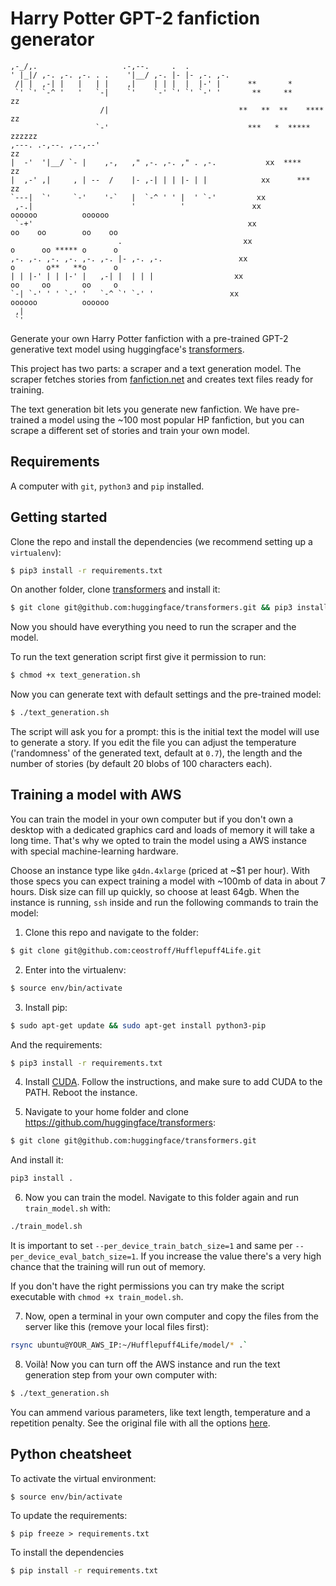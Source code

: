# Harry Potter GPT-2 fanfiction generator

```
,-_/,.                   .-,--.     .  .
' |_|/ ,-. ,-. ,-. . .    '|__/ ,-. |- |- ,-. ,-.
 /| |  ,-| |   |   | |    ,|    | | |  |  |-' |      **       *
 `' `' `-^ '   '   `-|    `'    `-' `' `' `-' '       **     **                 zz
                    /|                             **   **  **    ****         zz
                   `-'                               ***   *  *****           zzzzzz
,---. .-,--. ,--,--'                                                             zz
|  -'  '|__/ `- |    ,-,   ," ,-. ,-. ," . ,-.           xx  ****               zz
|  ,-' ,|     , | --  /    |- ,-| | | |- | |            xx      ***            zz
`---|  `'     `-'    '-`   |  `-^ ' ' |  ' `-'         xx
 ,-.|                      '          '               xx                oooooo          oooooo
 `-+'                                                xx                oo    oo        oo    oo
                        .                           xx                 o      oo ***** o      o
,-. ,-. ,-. ,-. ,-. ,-. |- ,-. ,-.                 xx                  o       o**   **o      o
| | |-' | | |-' |   ,-| |  | | |                  xx                   oo     oo       oo     o
`-| `-' ' ' `-' '   `-^ `' `-' '                 xx                     oooooo          oooooo
 ,|
 `'
```

Generate your own Harry Potter fanfiction with a pre-trained GPT-2 generative text model using huggingface's [transformers](https://github.com/huggingface/transformers).

This project has two parts: a scraper and a text generation model. The scraper fetches stories from [fanfiction.net](https://www.fanfiction.net/) and creates text files ready for training.

The text generation bit lets you generate new fanfiction. We have pre-trained a model using the ~100 most popular HP fanfiction, but you can scrape a different set of stories and train your own model.

## Requirements

A computer with `git`, `python3` and `pip` installed.

## Getting started

Clone the repo and install the dependencies (we recommend setting up a `virtualenv`):

```bash
$ pip3 install -r requirements.txt
```

On another folder, clone [transformers](https://github.com/huggingface/transformers) and install it:

```bash
$ git clone git@github.com:huggingface/transformers.git && pip3 install .
```

Now you should have everything you need to run the scraper and the model.

To run the text generation script first give it permission to run:

```bash
$ chmod +x text_generation.sh
```

Now you can generate text with default settings and the pre-trained model:

```bash
$ ./text_generation.sh
```

The script will ask you for a prompt: this is the initial text the model will use to generate a story. If you edit the file you can adjust the temperature ('randomness' of the generated text, default at `0.7`), the length and the number of stories (by default 20 blobs of 100 characters each).

## Training a model with AWS

You can train the model in your own computer but if you don't own a desktop with a dedicated graphics card and loads of memory it will take a long time. That's why we opted to train the model using a AWS instance with special machine-learning hardware.

Choose an instance type like `g4dn.4xlarge` (priced at ~$1 per hour). With those specs you can expect training a model with ~100mb of data in about 7 hours. Disk size can fill up quickly, so choose at least 64gb. When the instance is running, `ssh` inside and run the following commands to train the model:

1. Clone this repo and navigate to the folder:

```bash
$ git clone git@github.com:ceostroff/Hufflepuff4Life.git
```

2. Enter into the virtualenv:

```bash
$ source env/bin/activate
```

3. Install pip:

```bash
$ sudo apt-get update && sudo apt-get install python3-pip
```

And the requirements:

```bash
$ pip3 install -r requirements.txt
```

4. Install [CUDA](https://docs.nvidia.com/cuda/cuda-quick-start-guide/index.html#ubuntu-x86_64). Follow the instructions, and make sure to add CUDA to the PATH. Reboot the instance.

5. Navigate to your home folder and clone https://github.com/huggingface/transformers:

```bash
$ git clone git@github.com:huggingface/transformers.git
```

And install it:

```bash
pip3 install .
```

6. Now you can train the model. Navigate to this folder again and run `train_model.sh` with:

```bash
./train_model.sh
```

It is important to set `--per_device_train_batch_size=1` and same per `--per_device_eval_batch_size=1`. If you increase the value there's a very high chance that the training will run out of memory.

If you don't have the right permissions you can try make the script executable with `chmod +x train_model.sh`.

7. Now, open a terminal in your own computer and copy the files from the server like this (remove your local files first):

```bash
rsync ubuntu@YOUR_AWS_IP:~/Hufflepuff4Life/model/* .`
```

8. Voilà! Now you can turn off the AWS instance and run the text generation step from your own computer with:

```bash
$ ./text_generation.sh
```

You can ammend various parameters, like text length, temperature and a repetition penalty. See the original file with all the options [here](https://github.com/huggingface/transformers/blob/master/examples/text-generation/run_generation.py).

## Python cheatsheet

To activate the virtual environment:

```bash
$ source env/bin/activate
```

To update the requirements:

```
$ pip freeze > requirements.txt
```

To install the dependencies

```bash
$ pip install -r requirements.txt
```